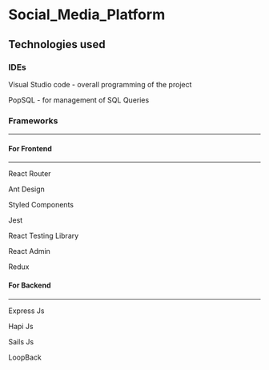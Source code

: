 # Social_Media_Platform
## Technologies used

### IDEs
Visual Studio code - overall programming of the project

PopSQL - for management of SQL Queries

### Frameworks
***
  #### For Frontend
  ---
  React Router
  
  Ant Design
  
  Styled Components
  
  Jest
  
  React Testing Library
  
  React Admin
  
  Redux


  #### For Backend
  ---
  Express Js
  
  Hapi Js
  
  Sails Js
  
  LoopBack
